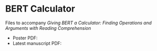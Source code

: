 # BERT Calculator

Files to accompany _Giving BERT a Calculator: Finding Operations and Arguments with Reading Comprehension_

* Poster PDF:
* Latest manuscript PDF:
